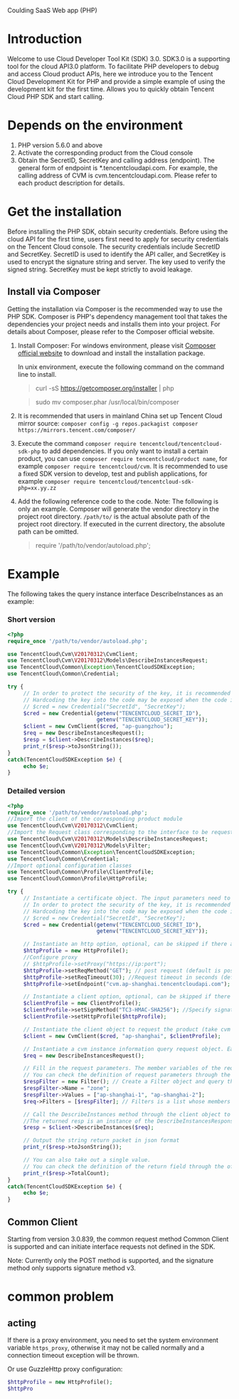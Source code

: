 Coulding SaaS Web app (PHP)

# Introduction
Welcome to use Cloud Developer Tool Kit (SDK) 3.0. SDK3.0 is a supporting tool for the cloud API3.0 platform.
To facilitate PHP developers to debug and access Cloud product APIs, here we introduce you to the Tencent Cloud Development Kit for PHP and provide a simple example of using the development kit for the first time. Allows you to quickly obtain Tencent Cloud PHP SDK and start calling.
# Depends on the environment
1. PHP version 5.6.0 and above
2. Activate the corresponding product from the Cloud console
3. Obtain the SecretID, SecretKey and calling address (endpoint). The general form of endpoint is *.tencentcloudapi.com. For example, the calling address of CVM is cvm.tencentcloudapi.com. Please refer to each product description for details.

# Get the installation
Before installing the PHP SDK, obtain security credentials. Before using the cloud API for the first time, users first need to apply for security credentials on the Tencent Cloud console. The security credentials include SecretID and SecretKey. SecretID is used to identify the API caller, and SecretKey is used to encrypt the signature string and server. The key used to verify the signed string. SecretKey must be kept strictly to avoid leakage.
## Install via Composer
Getting the installation via Composer is the recommended way to use the PHP SDK. Composer is PHP's dependency management tool that takes the dependencies your project needs and installs them into your project. For details about Composer, please refer to the Composer official website.
1. Install Composer:
     For windows environment, please visit [Composer official website](https://getcomposer.org/download/) to download and install the installation package.
    
     In unix environment, execute the following command on the command line to install.
     > curl -sS https://getcomposer.org/installer | php

     > sudo mv composer.phar /usr/local/bin/composer
2. It is recommended that users in mainland China set up Tencent Cloud mirror source: `composer config -g repos.packagist composer https://mirrors.tencent.com/composer/`
3. Execute the command `composer require tencentcloud/tencentcloud-sdk-php` to add dependencies. If you only want to install a certain product, you can use `composer require tencentcloud/product name`, for example `composer require tencentcloud/cvm`. It is recommended to use a fixed SDK version to develop, test and publish applications, for example `composer require tencentcloud/tencentcloud-sdk-php=xx.yy.zz`
4. Add the following reference code to the code. Note: The following is only an example. Composer will generate the vendor directory in the project root directory. `/path/to/` is the actual absolute path of the project root directory. If executed in the current directory, the absolute path can be omitted.
    
     > require '/path/to/vendor/autoload.php';

# Example

The following takes the query instance interface DescribeInstances as an example:

### Short version

```php
<?php
require_once '/path/to/vendor/autoload.php';

use TencentCloud\Cvm\V20170312\CvmClient;
use TencentCloud\Cvm\V20170312\Models\DescribeInstancesRequest;
use TencentCloud\Common\Exception\TencentCloudSDKException;
use TencentCloud\Common\Credential;

try {
     // In order to protect the security of the key, it is recommended to set the key in the environment variable or configuration file.
     // Hardcoding the key into the code may be exposed when the code is leaked, which has security risks and is not recommended.
     // $cred = new Credential("SecretId", "SecretKey");
     $cred = new Credential(getenv("TENCENTCLOUD_SECRET_ID"),
                            getenv("TENCENTCLOUD_SECRET_KEY"));
     $client = new CvmClient($cred, "ap-guangzhou");
     $req = new DescribeInstancesRequest();
     $resp = $client->DescribeInstances($req);
     print_r($resp->toJsonString());
}
catch(TencentCloudSDKException $e) {
     echo $e;
}
```

### Detailed version

```php
<?php
require_once '/path/to/vendor/autoload.php';
//Import the client of the corresponding product module
use TencentCloud\Cvm\V20170312\CvmClient;
//Import the Request class corresponding to the interface to be requested
use TencentCloud\Cvm\V20170312\Models\DescribeInstancesRequest;
use TencentCloud\Cvm\V20170312\Models\Filter;
use TencentCloud\Common\Exception\TencentCloudSDKException;
use TencentCloud\Common\Credential;
//Import optional configuration classes
use TencentCloud\Common\Profile\ClientProfile;
use TencentCloud\Common\Profile\HttpProfile;

try {
     // Instantiate a certificate object. The input parameters need to be the Tencent Cloud account SecretId and SecretKey.
     // In order to protect the security of the key, it is recommended to set the key in the environment variable or configuration file.
     // Hardcoding the key into the code may be exposed when the code is leaked, which has security risks and is not recommended.
     // $cred = new Credential("SecretId", "SecretKey");
     $cred = new Credential(getenv("TENCENTCLOUD_SECRET_ID"),
                            getenv("TENCENTCLOUD_SECRET_KEY"));

     // Instantiate an http option, optional, can be skipped if there are no special requirements
     $httpProfile = new HttpProfile();
     //Configure proxy
     // $httpProfile->setProxy("https://ip:port");
     $httpProfile->setReqMethod("GET"); // post request (default is post request)
     $httpProfile->setReqTimeout(30); //Request timeout in seconds (default 60 seconds)
     $httpProfile->setEndpoint("cvm.ap-shanghai.tencentcloudapi.com"); // Specify the access region domain name (default is nearby access)

     // Instantiate a client option, optional, can be skipped if there are no special requirements
     $clientProfile = new ClientProfile();
     $clientProfile->setSignMethod("TC3-HMAC-SHA256"); //Specify signature algorithm (default is HmacSHA256)
     $clientProfile->setHttpProfile($httpProfile);

     // Instantiate the client object to request the product (take cvm as an example), clientProfile is optional
     $client = new CvmClient($cred, "ap-shanghai", $clientProfile);

     // Instantiate a cvm instance information query request object. Each interface will correspond to a request object.
     $req = new DescribeInstancesRequest();

     // Fill in the request parameters. The member variables of the request object here are the input parameters of the corresponding interface.
     // You can check the definition of request parameters through the official website interface document or jump to the definition of the request object.
     $respFilter = new Filter(); // Create a Filter object and query the cvm instance using the zone dimension
     $respFilter->Name = "zone";
     $respFilter->Values = ["ap-shanghai-1", "ap-shanghai-2"];
     $req->Filters = [$respFilter]; // Filters is a list whose members are Filter objects

     // Call the DescribeInstances method through the client object to initiate a request. Note that the request method name corresponds to the request object
     //The returned resp is an instance of the DescribeInstancesResponse class, corresponding to the request object
     $resp = $client->DescribeInstances($req);

     // Output the string return packet in json format
     print_r($resp->toJsonString());

     // You can also take out a single value.
     // You can check the definition of the return field through the official website interface document or jump to the definition of the response object.
     print_r($resp->TotalCount);
}
catch(TencentCloudSDKException $e) {
     echo $e;
}
```

## Common Client

Starting from version 3.0.839, the common request method Common Client is supported and can initiate interface requests not defined in the SDK.

Note: Currently only the POST method is supported, and the signature method only supports signature method v3.


# common problem

## acting

If there is a proxy environment, you need to set the system environment variable `https_proxy`, otherwise it may not be called normally and a connection timeout exception will be thrown.

Or use GuzzleHttp proxy configuration:
```php
$httpProfile = new HttpProfile();
$httpPro
